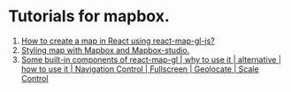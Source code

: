 # Tutorials for mapbox.

1. [How to create a map in React using react-map-gl-js?](https://bdevg.com/articles/1--%C2%A0How-to-create-a-map-in-React-using-react-map-gl%205facb5e4f1f5bd00087a13dd)
2. [Styling map with Mapbox and Mapbox-studio.](https://bdevg.com/articles/2.-Styling-map-with-Mapbox-and-Mapbox-studio.%205fafb54320b13c0008fa71d6)
3. [Some built\-in components of react\-map\-gl \| why to use it \| alternative \| how to use it \| Navigation Control \| Fullscreen \| Geolocate \| Scale Control](https://bdevg.com/articles/3.-Some-built-in-components-of-react-map-gl-%7C-why-to-use-it-%7C-alternative-%7C-how-to-use-it-%7C-Navigation-Control-%7C-Fullscreen-%7C-Geolocate-%7C-Scale-Control%205fb9e30491549800083b43d8)
